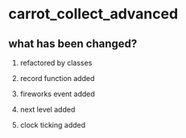 # carrot_collect_advanced

## what has been changed?

1. refactored by classes

2. record function added

3. fireworks event added

4. next level added

5. clock ticking added

